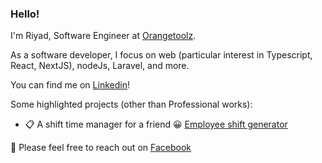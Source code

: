 ### Hello!
I'm Riyad, Software Engineer at [Orangetoolz](https://orangetoolz.com).

As a software developer, I focus on web (particular interest in Typescript, React, NextJS), nodeJs, Laravel, and more.

You can find me on [Linkedin](https://www.linkedin.com/in/sariyad/)!

Some highlighted projects (other than Professional works):
- 📋 A shift time manager for a friend 😀 [Employee shift generator](https://employee-shift-manager.vercel.app/)

👋 Please feel free to reach out on [Facebook](https://www.facebook.com/riyaddecoder/)
